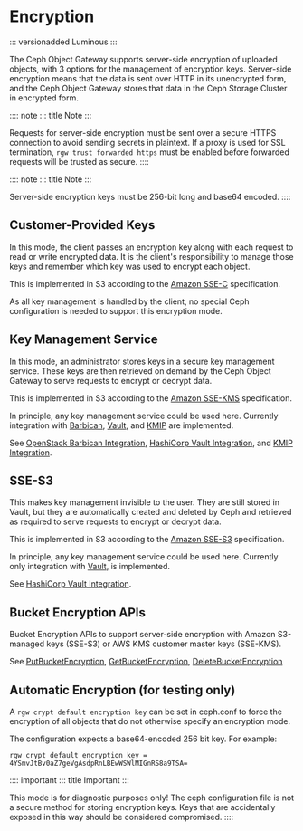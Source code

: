 # Encryption

::: versionadded
Luminous
:::

The Ceph Object Gateway supports server-side encryption of uploaded
objects, with 3 options for the management of encryption keys.
Server-side encryption means that the data is sent over HTTP in its
unencrypted form, and the Ceph Object Gateway stores that data in the
Ceph Storage Cluster in encrypted form.

:::: note
::: title
Note
:::

Requests for server-side encryption must be sent over a secure HTTPS
connection to avoid sending secrets in plaintext. If a proxy is used for
SSL termination, `rgw trust forwarded https` must be enabled before
forwarded requests will be trusted as secure.
::::

:::: note
::: title
Note
:::

Server-side encryption keys must be 256-bit long and base64 encoded.
::::

## Customer-Provided Keys

In this mode, the client passes an encryption key along with each
request to read or write encrypted data. It is the client\'s
responsibility to manage those keys and remember which key was used to
encrypt each object.

This is implemented in S3 according to the [Amazon
SSE-C](https://docs.aws.amazon.com/AmazonS3/latest/dev/ServerSideEncryptionCustomerKeys.html)
specification.

As all key management is handled by the client, no special Ceph
configuration is needed to support this encryption mode.

## Key Management Service

In this mode, an administrator stores keys in a secure key management
service. These keys are then retrieved on demand by the Ceph Object
Gateway to serve requests to encrypt or decrypt data.

This is implemented in S3 according to the [Amazon
SSE-KMS](http://docs.aws.amazon.com/AmazonS3/latest/dev/UsingKMSEncryption.html)
specification.

In principle, any key management service could be used here. Currently
integration with [Barbican](https://wiki.openstack.org/wiki/Barbican),
[Vault](https://www.vaultproject.io/docs/), and
[KMIP](http://www.oasis-open.org/committees/kmip/) are implemented.

See [OpenStack Barbican Integration](../barbican), [HashiCorp Vault
Integration](../vault), and [KMIP Integration](../kmip).

## SSE-S3

This makes key management invisible to the user. They are still stored
in Vault, but they are automatically created and deleted by Ceph and
retrieved as required to serve requests to encrypt or decrypt data.

This is implemented in S3 according to the [Amazon
SSE-S3](https://docs.aws.amazon.com/AmazonS3/latest/userguide/UsingServerSideEncryption.html)
specification.

In principle, any key management service could be used here. Currently
only integration with [Vault](https://www.vaultproject.io/docs/), is
implemented.

See [HashiCorp Vault Integration](../vault).

## Bucket Encryption APIs

Bucket Encryption APIs to support server-side encryption with Amazon
S3-managed keys (SSE-S3) or AWS KMS customer master keys (SSE-KMS).

See
[PutBucketEncryption](https://docs.aws.amazon.com/AmazonS3/latest/API/API_PutBucketEncryption.html),
[GetBucketEncryption](https://docs.aws.amazon.com/AmazonS3/latest/API/API_GetBucketEncryption.html),
[DeleteBucketEncryption](https://docs.aws.amazon.com/AmazonS3/latest/API/API_DeleteBucketEncryption.html)

## Automatic Encryption (for testing only)

A `rgw crypt default encryption key` can be set in ceph.conf to force
the encryption of all objects that do not otherwise specify an
encryption mode.

The configuration expects a base64-encoded 256 bit key. For example:

    rgw crypt default encryption key = 4YSmvJtBv0aZ7geVgAsdpRnLBEwWSWlMIGnRS8a9TSA=

:::: important
::: title
Important
:::

This mode is for diagnostic purposes only! The ceph configuration file
is not a secure method for storing encryption keys. Keys that are
accidentally exposed in this way should be considered compromised.
::::
